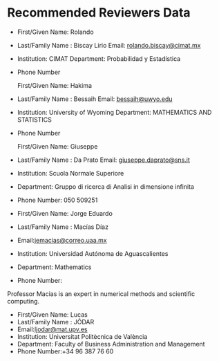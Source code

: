 Recommended Reviewers Data
===========================

* First/Given Name:  Rolando  	

* Last/Family Name : Biscay Lirio
   Email: rolando.biscay@cimat.mx  	

* Institution:  CIMAT
   Department: Probabilidad y Estadística	

* Phone Number

   First/Given Name:  Hakima 	

* Last/Family Name : Bessaih
   Email: bessaih@uwyo.edu	

* Institution:  University of Wyoming
   Department: MATHEMATICS AND STATISTICS	

* Phone Number

   First/Given Name: Giuseppe  	

* Last/Family Name : Da Prato 
   Email: giuseppe.daprato@sns.it	

* Institution: Scuola Normale Superiore

* Department: Gruppo di ricerca di Analisi in dimensione infinita

* Phone Number: 050 509251

   

* First/Given Name: Jorge Eduardo

* Last/Family Name :  Macías Díaz

* Email:jemacias@correo.uaa.mx

* Institution: Universidad Autónoma de Aguascalientes

* Department: Mathematics

* Phone Number:

Professor Macias is an expert in numerical methods and scientific computing.


* First/Given Name: Lucas
* Last/Family Name : JÓDAR
* Email:ljodar@mat.upv.es
* Institution: Universitat Politècnica de València
* Department: Faculty of Business Administration and Management
* Phone Number:+34 96 387 76 60
